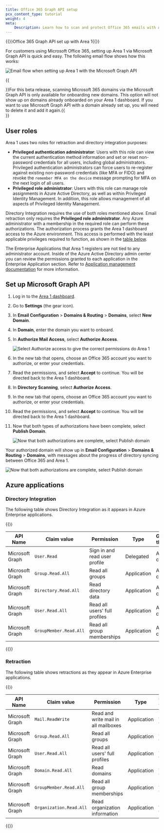 ```yaml
---
title: Office 365 Graph API setup
pcx_content_type: tutorial
weight: 4
meta:
    Description: Learn how to scan and protect Office 365 emails with Area 1 via a Microsoft Graph API setup.
---
```


{{<beta>}}Office 365 Graph API set up with Area 1{{</beta>}}

For customers using Microsoft Office 365, setting up Area 1 via Microsoft Graph API is quick and easy. The following email flow shows how this works:

![Email flow when setting up Area 1 with the Microsoft Graph API](/email-security/static/deployment/api-setup/ms-graph/ms-graph.png)

{{<Aside type="note">}}For this beta release, scanning Microsoft 365 domains via the Microsoft Graph API is only available for onboarding new domains. This option will not show up on domains already onboarded on your Area 1 dashboard. If you want to use Microsoft Graph API with a domain already set up, you will need to delete it and add it again.{{</Aside>}}

## User roles

Area 1 uses two roles for retraction and directory integration purposes:

- **Privileged authentication administrator**: Users with this role can view the current authentication method information and set or reset non-password credentials for all users, including global administrators. Privileged authentication administrators can force users to re-register against existing non-password credentials (like MFA or FIDO) and revoke the `remember MFA on the device` message prompting for MFA on the next login of all users.
- **Privileged role administrator**: Users with this role can manage role assignments in Azure Active Directory, as well as within Privileged Identity Management. In addition, this role allows management of all aspects of Privileged Identity Management.

Directory Integration requires the use of both roles mentioned above. Email retraction only requires the **Privileged role administrator**. Any Azure administrator with a membership in the required role can perform these authorizations. The authorization process grants the Area 1 dashboard access to the Azure environment. This access is performed with the least applicable privileges required to function, as shown in the [table below](#azure-applications). 

The Enterprise Applications that Area 1 registers are not tied to any administrator account. Inside of the Azure Active Directory admin center you can review the permissions granted to each application in the Enterprise Application section. Refer to [Application management documentation](https://learn.microsoft.com/en-us/azure/active-directory/manage-apps/) for more information.

## Set up Microsoft Graph API

1. Log in to the [Area 1 dashboard](https://horizon.area1security.com/).

2. Go to **Settings** (the gear icon).

3. In **Email Configuration** > **Domains & Routing** > **Domains**, select **New Domain**.

4. In **Domain**, enter the domain you want to onboard.

5. In **Authorize Mail Access**, select **Authorize Access**.


    <div class="medium-img">
    
    ![Select Authorize access to give the correct permissions do Area 1](/email-security/static/deployment/api-setup/ms-graph/step5.png)

    </div>

6. In the new tab that opens, choose an Office 365 account you want to authorize, or enter your credentials. 

7. Read the permissions, and select **Accept** to continue. You will be directed back to the Area 1 dashboard. 

8. In **Directory Scanning**, select **Authorize Access**.  

9. In the new tab that opens, choose an Office 365 account you want to authorize, or enter your credentials.

10. Read the permissions, and select **Accept** to continue. You will be directed back to the Area 1 dashboard.

11. Now that both types of authorizations have been complete, select **Publish Domain**.

    <div class="medium-img">
    
    ![Now that both authorizations are complete, select Publish domain](/email-security/static/deployment/api-setup/ms-graph/step11.png)

    </div>

Your authorized domain will show up in **Email Configuration** > **Domains & Routing** > **Domains**, with messages about the progress of directory syncing between Office 365 and Area 1.

![Now that both authorizations are complete, select Publish domain](/email-security/static/deployment/api-setup/ms-graph/domain-sync-state.png)

## Azure applications

### Directory Integration

The following table shows Directory Integration as it appears in Azure Enterprise applications.

{{<table-wrap style="font-size:90%">}}

API Name | Claim value | Permission | Type | Granted through | Granted by
-------- | ----------- | ---------- | ---- | --------------- | ---
Microsoft <br /> Graph | `User.Read` | Sign in and read user profile | Delegated | Admin consent | An administrator
Microsoft <br /> Graph | `Group.Read.All` | Read all groups | Application | Admin consent | An administrator
Microsoft <br /> Graph | `Directory.Read.All` | Read directory data | Application | Admin consent | An administrator
Microsoft <br /> Graph | `User.Read.All` | Read all users' full profiles | Application | Admin consent | An administrator
Microsoft <br /> Graph | `GroupMember.Read.All` | Read all group memberships | Application | Admin consent | An administrator

{{</table-wrap>}}

### Retraction

The following table shows retractions as they appear in Azure Enterprise applications.

{{<table-wrap style="font-size:90%">}}

API Name | Claim value | Permission | Type | Granted through | Granted by
-------- | ----------- | ---------- | ---- | --------------- | ---
Microsoft <br /> Graph | `Mail.ReadWrite` | Read and write mail in all mailboxes | Application | Admin consent | An administrator
Microsoft <br /> Graph | `Group.Read.All` | Read all groups | Application | Admin consent | An administrator
Microsoft <br /> Graph | `User.Read.All` | Read all users' full profiles | Application | Admin consent | An administrator
Microsoft <br /> Graph | `Domain.Read.All` | Read domains | Application | Admin consent | An administrator
Microsoft <br /> Graph | `GroupMember.Read.All` | Read all group memberships | Application | Admin consent | An administrator
Microsoft <br /> Graph | `Organization.Read.All` | Read organization information | Application | Admin consent |An administrator

{{</table-wrap>}}